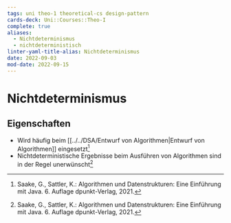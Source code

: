 ```yaml
---
tags: uni theo-1 theoretical-cs design-pattern
cards-deck: Uni::Courses::Theo-I
complete: true
aliases:
  - Nichtdeterminismus
  - nichtdeterministisch
linter-yaml-title-alias: Nichtdeterminismus
date: 2022-09-03
mod-date: 2022-09-15
---
```


# Nichtdeterminismus

## Eigenschaften
- Wird häufig beim [[../../DSA/Entwurf von Algorithmen|Entwurf von Algorithmen]] eingesetzt[^1]
- Nichtdeterministische Ergebnisse beim Ausführen von Algorithmen sind in der Regel unerwünscht[^1]

[^1]:Saake, G., Sattler, K.: Algorithmen und Datenstrukturen: Eine Einführung mit Java. 6. Auflage dpunkt-Verlag, 2021.
